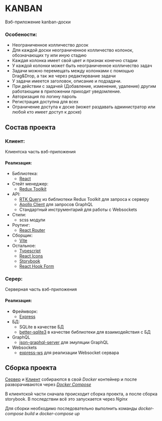 # KANBAN

Вэб-приложение kanban-доски

### Особености:

- Неограниченное колличество досок
- Для каждой доски неограниченное колличество колонок, обозначающих ту или иную стадию
- Каждая колонка имеет свой цвет и признак конечно стадии
- У каждой колонки может быть неограниченное колличество задач
- Задачи можно перемещать между колонками с помощью Drag&Drop, а так же через редактирвание задачи
- У задачи имеется заголовок, описание и подзадачи.
- При действии с задачей (Добавление, изменение, удаление) другим работающим в приложении приходит уведомление.
- Авторизация по логину пароль
- Регистрация доступна для всех
- Ограничение доступа к доске (может раздавать администратор или любой кто имеет доступ к доске)

## Состав проекта

### Клиент:
    
Клиентска часть вэб-приложения

#### Реализация:

- Библиотека:
    - [React](https://react.dev/)
- Стейт менеджер:
  - [Redux Toolkit](https://redux-toolkit.js.org/)
- API:
  - [RTK Query](https://redux-toolkit.js.org/rtk-query/overview) из библиотеки Redux Toolkit для запроса к серверу
  - [Apollo Client](https://www.apollographql.com/docs/react/get-started/) для запросов GraphQL
  - Стандартный инструментарий для работы с Websockets
- Стили:
  - scss модули 
- Роутинг:
  - [React Router](https://reactrouter.com/en/main)
- Сборщик:
  - [Vite](https://vitejs.dev/)
- Остальное:
  - [Typescript](https://www.typescriptlang.org/)
  - [React Icons](https://react-icons.github.io/react-icons/)
  - [Storybook](https://storybook.js.org/)
  - [React Hook Form](https://react-hook-form.com/)

### Серер:

Серверная часть вэб-приложения

#### Реализация:

- Фреймворк:
  - [Express](https://expressjs.com/ru/)
- БД:
  - SQLite в качестве БД
  - [better-sqlite3](https://github.com/WiseLibs/better-sqlite3) в качестве библиотеки для взаимодействия с БД
- GraphQL
  - [json-graphql-server](https://github.com/marmelab/json-graphql-server) для эмуляции GraphQL
- Websockets
  - [express-ws](https://github.com/HenningM/express-ws) для реализации Websocket сервара

## Сборка проекта

[Сервер](./server/Dockerfile) и [Клиент](./client/Dockerfile) собираются в свой _Docker_ контейнер и после разворачиваются через [_Docker Compose_](./docker-compose.yml)

В клиентской части сначала происходит сборка проекта, а после сборка storybook. В последствии всё это запускается через _Nginx_

Для сборки необходимо последовательно выполнить команды _docker-compose build_ и _docker-compose up_


    
